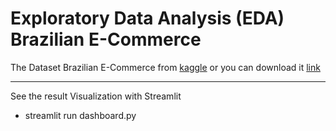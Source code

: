 # Exploratory Data Analysis (EDA) Brazilian E-Commerce

The Dataset Brazilian E-Commerce from [kaggle](https://www.kaggle.com/datasets/olistbr/brazilian-ecommerce/data) or you can download it [link](https://drive.google.com/file/d/1MsAjPM7oKtVfJL_wRp1qmCajtSG1mdcK/view)

---
See the result Visualization with Streamlit <br>
 - streamlit run dashboard.py

